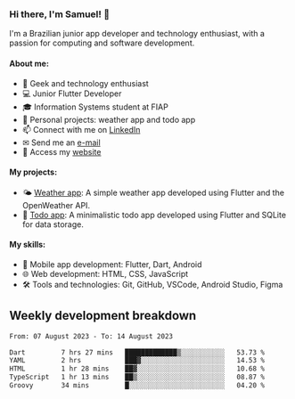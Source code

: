 ### Hi there, I'm Samuel! 👋

I'm a Brazilian junior app developer and technology enthusiast, with a passion for computing and software development.

#### About me:

- 🌟 Geek and technology enthusiast
- 💻 Junior Flutter Developer
- 🎓 Information Systems student at FIAP
- 🔭 Personal projects: weather app and todo app
- 📫 Connect with me on [LinkedIn](https://www.linkedin.com/in/samuel-s-marques/)
- ✉ Send me an [e-mail](mailto:samuel.s.marques@protonmail.com)
- 🔗 Access my [website](https://samuel-marques.me/)

#### My projects:

- 🌤️ [Weather app](https://github.com/samuel-s-marques/weather-app): A simple weather app developed using Flutter and the OpenWeather API.
- 📝 [Todo app](https://github.com/samuel-s-marques/todo-app): A minimalistic todo app developed using Flutter and SQLite for data storage.

#### My skills:

- 📱 Mobile app development: Flutter, Dart, Android
- 🌐 Web development: HTML, CSS, JavaScript
- 🛠️ Tools and technologies: Git, GitHub, VSCode, Android Studio, Figma

## Weekly development breakdown
<!--START_SECTION:waka-->

```txt
From: 07 August 2023 - To: 14 August 2023

Dart         7 hrs 27 mins   █████████████▒░░░░░░░░░░░   53.73 %
YAML         2 hrs           ███▓░░░░░░░░░░░░░░░░░░░░░   14.53 %
HTML         1 hr 28 mins    ██▓░░░░░░░░░░░░░░░░░░░░░░   10.68 %
TypeScript   1 hr 13 mins    ██▒░░░░░░░░░░░░░░░░░░░░░░   08.87 %
Groovy       34 mins         █░░░░░░░░░░░░░░░░░░░░░░░░   04.20 %
```

<!--END_SECTION:waka-->
